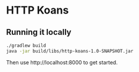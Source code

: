 # HTTP Koans

## Running it locally

```bash
./gradlew build
java -jar build/libs/http-koans-1.0-SNAPSHOT.jar
```

Then use http://localhost:8000 to get started.